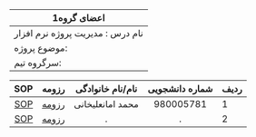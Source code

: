 | اعضای گروه1 |
|--------------|
| نام درس : مدیریت پروژه نرم افزار |
|موضوع پروژه: |
|سرگروه تیم: |

|SOP|رزومه|نام/نام خانوادگی|شماره دانشجویی|ردیف|
|--------------:|:--------------:|:--------------:|:--------------:|:--------------|
|[SOP](http://md-akhi.github.io//SOP/) |[رزومه](http://md-akhi.github.io/)|محمد امانعلیخانی |980005781|1 |
|[SOP](http://) |[رزومه](http://)|. |.|2 |

